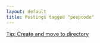 ```yaml
---
layout: default
title: Postings tagged "peepcode"
---
```

[Tip: Create and move to directory](http://janesconference.github.com/KievII//2009/08/tip-create-and-move-to-directory)<br />
